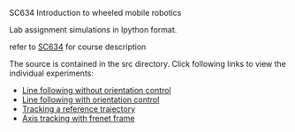 
SC634 Introduction to wheeled mobile robotics

Lab assignment simulations in Ipython format.

refer to [SC634](http://www.sc.iitb.ac.in/courses.html#634) for course description

The source is contained in the src directory. Click following links to view the individual experiments: 
 * [Line following without orientation control](/Assignment1.md)
 * [Line following with orientation control](/Assignment2.md)
 * [Tracking a reference trajectory](/Assignment3.md)
 * [Axis tracking with frenet frame](/Assignment4.md)


